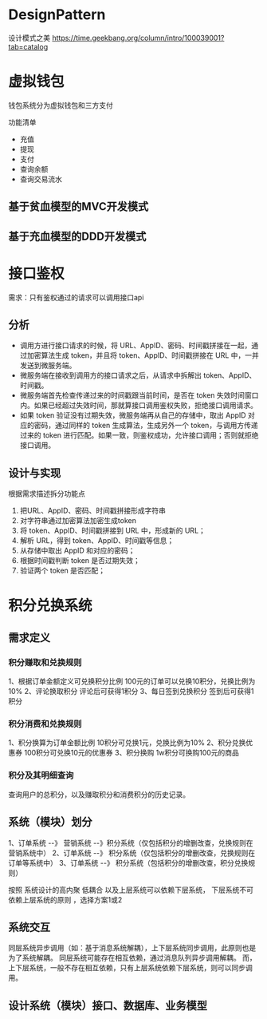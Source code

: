 # DesignPattern
设计模式之美
https://time.geekbang.org/column/intro/100039001?tab=catalog
# 虚拟钱包
钱包系统分为虚拟钱包和三方支付


功能清单
* 充值
* 提现
* 支付
* 查询余额
* 查询交易流水

## 基于贫血模型的MVC开发模式
## 基于充血模型的DDD开发模式

# 接口鉴权
需求：只有鉴权通过的请求可以调用接口api


## 分析
* 调用方进行接口请求的时候，将 URL、AppID、密码、时间戳拼接在一起，通过加密算法生成 token，并且将 token、AppID、时间戳拼接在 URL 中，一并发送到微服务端。
* 微服务端在接收到调用方的接口请求之后，从请求中拆解出 token、AppID、时间戳。
* 微服务端首先检查传递过来的时间戳跟当前时间，是否在 token 失效时间窗口内。如果已经超过失效时间，那就算接口调用鉴权失败，拒绝接口调用请求。
* 如果 token 验证没有过期失效，微服务端再从自己的存储中，取出 AppID 对应的密码，通过同样的 token 生成算法，生成另外一个 token，与调用方传递过来的 token 进行匹配。如果一致，则鉴权成功，允许接口调用；否则就拒绝接口调用。
## 设计与实现
根据需求描述拆分功能点
1. 把URL、AppID、密码、时间戳拼接形成字符串
2. 对字符串通过加密算法加密生成token
3. 将 token、AppID、时间戳拼接到 URL 中，形成新的 URL；
4. 解析 URL，得到 token、AppID、时间戳等信息；
5. 从存储中取出 AppID 和对应的密码；
6. 根据时间戳判断 token 是否过期失效；
7. 验证两个 token 是否匹配；

# 积分兑换系统
## 需求定义
### 积分赚取和兑换规则
1、根据订单金额定义可兑换积分比例 100元的订单可以兑换10积分，兑换比例为10%
2、评论换取积分  评论后可获得1积分
3、每日签到兑换积分 签到后可获得1积分
### 积分消费和兑换规则
1、积分换算为订单金额比例   10积分可兑换1元，兑换比例为10%
2、积分兑换优惠券   100积分可兑换10元的优惠券
3、积分换购    1w积分可换购100元的商品

### 积分及其明细查询
查询用户的总积分，以及赚取积分和消费积分的历史记录。

## 系统（模块）划分
1、订单系统  --》 营销系统 --》积分系统（仅包括积分的增删改查，兑换规则在营销系统中）
2、订单系统  --》 积分系统（仅包括积分的增删改查，兑换规则在订单等系统中）
3、订单系统  --》 积分系统（包括积分的增删改查，积分兑换规则）

按照 系统设计的高内聚 低耦合
以及上层系统可以依赖下层系统，
下层系统不可依赖上层系统的原则 ，选择方案1或2 

## 系统交互
同层系统异步调用（如：基于消息系统解耦），上下层系统同步调用，此原则也是为了系统解耦。
同层系统可能存在相互依赖，通过消息队列异步调用解耦。
而，上下层系统，一般不存在相互依赖，只有上层系统依赖下层系统，则可以同步调用。

## 设计系统（模块）接口、数据库、业务模型